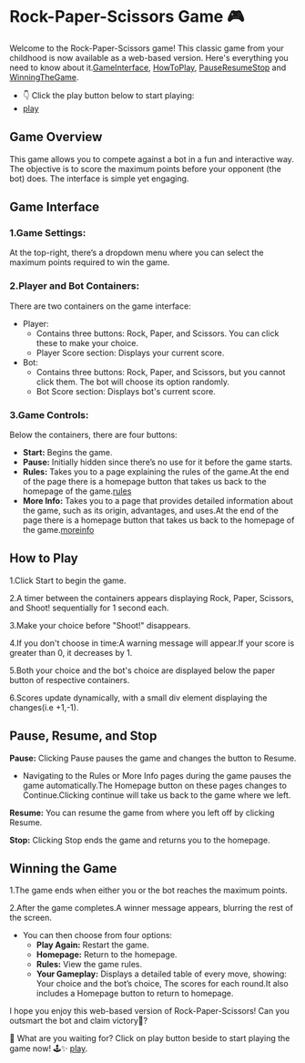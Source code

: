 # Rock-Paper-Scissors Game 🎮
Welcome to the Rock-Paper-Scissors game! This classic game from your childhood is now available as a web-based version. Here's everything you need to know about it.[GameInterface](#game-interface), [HowToPlay](#how-to-play), [PauseResumeStop](#pause-resume-and-stop) and [WinningTheGame](#winning-the-game).
- 👇 Click the play button below to start playing:
-  [play](https://yvsaihitesh.github.io/RPS-Arena/RPS_Arena.html)

## Game Overview
This game allows you to compete against a bot in a fun and interactive way. The objective is to score the maximum points before your opponent (the bot) does. The interface is simple yet engaging.

## Game Interface

### 1.Game Settings:
At the top-right, there’s a dropdown menu where you can select the maximum points required to win the game.

### 2.Player and Bot Containers:
There are two containers on the game interface:
- Player:
    - Contains three buttons: Rock, Paper, and Scissors. You can click these to make your choice.
    - Player Score section: Displays your current score.
- Bot:
    - Contains three buttons: Rock, Paper, and Scissors, but you cannot click them. The bot will choose its option randomly.
    - Bot Score section: Displays bot's current score.

### 3.Game Controls:
Below the containers, there are four buttons:
  - **Start:** Begins the game.
  - **Pause:** Initially hidden since there’s no use for it before the game starts.
  - **Rules:** Takes you to a page explaining the rules of the game.At the end of the page there is a homepage button that takes us back to the homepage of the game.[rules](https://yvsaihitesh.github.io/RPS-Arena/RPSrules.html)
  - **More Info:** Takes you to a page that provides detailed information about the game, such as its origin, advantages, and uses.At the end of the page there is a homepage button that takes us back to the homepage of the game.[moreinfo](https://yvsaihitesh.github.io/RPS-Arena/RPSinfo.html)

## How to Play
1.Click Start to begin the game.

2.A timer between the containers appears displaying Rock, Paper, Scissors, and Shoot! sequentially for 1 second each.

3.Make your choice before "Shoot!" disappears.

4.If you don't choose in time:A warning message will appear.If your score is greater than 0, it decreases by 1.

5.Both your choice and the bot's choice are displayed below the paper button of respective containers.

6.Scores update dynamically, with a small div element displaying the changes(i.e +1,-1).

## Pause, Resume, and Stop
**Pause:** Clicking Pause pauses the game and changes the button to Resume.

  - Navigating to the Rules or More Info pages during the game pauses the game automatically.The Homepage button on these pages changes to Continue.Clicking continue will take us back to the game where we left.

**Resume:** You can resume the game from where you left off by clicking Resume.

**Stop:** Clicking Stop ends the game and returns you to the homepage.

## Winning the Game
1.The game ends when either you or the bot reaches the maximum points.

2.After the game completes.A winner message appears, blurring the rest of the screen.
 - You can then choose from four options:
    - **Play Again:** Restart the game.
    - **Homepage:** Return to the homepage.
    - **Rules:** View the game rules.
    - **Your Gameplay:** Displays a detailed table of every move, showing: Your choice and the bot’s choice, The scores for each round.It also includes a Homepage button to return to homepage.
  
I hope you enjoy this web-based version of Rock-Paper-Scissors! Can you outsmart the bot and claim victory🚀?
  
🎉 What are you waiting for? Click on play button beside to start playing the game now! 🕹️✨ [play](https://yvsaihitesh.github.io/RPS-Arena/RPS_Arena.html).
